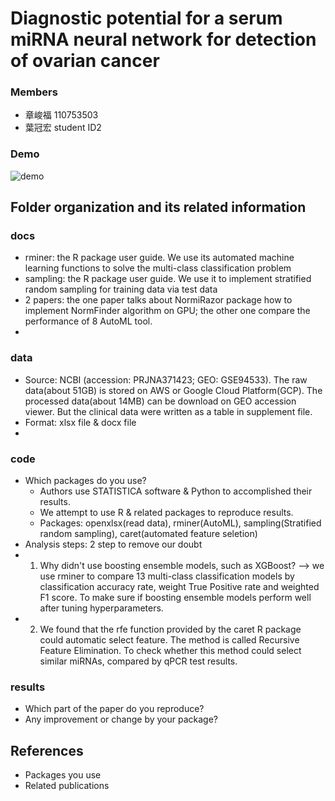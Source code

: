 # Diagnostic potential for a serum miRNA neural network for detection of ovarian cancer

### Members
* 章峻福 110753503
* 葉冠宏 student ID2


### Demo 

![demo](https://user-images.githubusercontent.com/101028862/173810804-07ebd881-ef35-4fb1-92ff-416452a7c249.png)

## Folder organization and its related information

### docs
* rminer: the R package user guide. We use its automated machine learning functions to solve the multi-class classification problem
* sampling: the R package user guide. We use it to implement stratified random sampling for training data via test data
* 2 papers: the one paper talks about NormiRazor package how to implement NormFinder algorithm on GPU; the other one compare the performance of 8 AutoML tool.
*  

### data
* Source: NCBI (accession: PRJNA371423; GEO: GSE94533). The raw data(about 51GB) is stored on AWS or Google Cloud Platform(GCP). The processed data(about 14MB) can be download on GEO accession viewer. But the clinical data were written as a table in supplement file. 
* Format: xlsx file & docx file
* 

### code
* Which packages do you use? 
  * Authors use STATISTICA software & Python to accomplished their results.
  * We attempt to use R & related packages to reproduce results.
   * Packages: openxlsx(read data), rminer(AutoML), sampling(Stratified random sampling), caret(automated feature seletion)    
* Analysis steps: 2 step to remove our doubt 
 *  1. Why didn't use boosting ensemble models, such as XGBoost? --> we use rminer to compare 13 multi-class classification models by classification accuracy rate, weight True Positive rate and weighted F1 score. To make sure if boosting ensemble models perform well after tuning hyperparameters.   
 *  2. We found that the rfe function provided by the caret R package could automatic select feature. The method is called Recursive Feature Elimination. To check whether this method could select similar miRNAs, compared by qPCR test results.   

### results
* Which part of the paper do you reproduce?
* Any improvement or change by your package?

## References
* Packages you use
* Related publications
